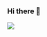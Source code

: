 ### Hi there 👋
<p>
  <img src="https://github-readme-stats.vercel.app/api?username=Yossizz&theme=tokyonight">
</p>
<!--
**Yossizz/yossizz** is a ✨ _special_ ✨ repository because its `README.md` (this file) appears on your GitHub profile.

Here are some ideas to get you started:

- 🔭 I’m currently working on ...
- 🌱 I’m currently learning ...
- 👯 I’m looking to collaborate on ...
- 🤔 I’m looking for help with ...
- 💬 Ask me about ...
- 📫 How to reach me: ...
- 😄 Pronouns: ...
- ⚡ Fun fact: ...
-->




## Recent Acitivty

<!--START_SECTION:activity-->

<!--END_SECTION:activity-->


<!--![contrib](./profile-3d-contrib/profile-green-animate.svg)-->
